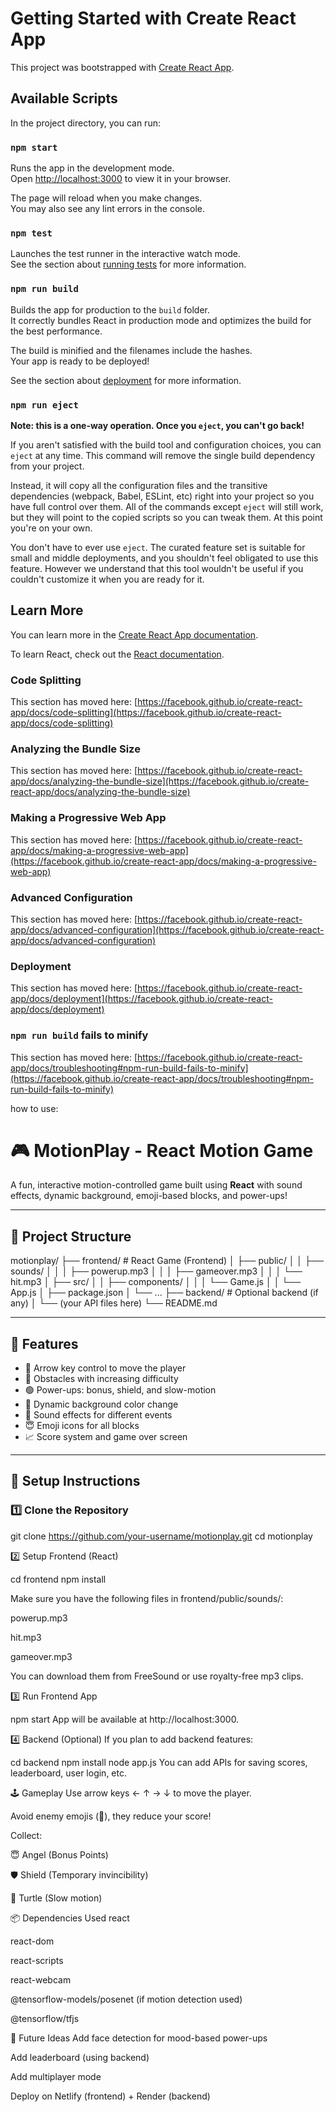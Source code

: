 # Getting Started with Create React App

This project was bootstrapped with [Create React App](https://github.com/facebook/create-react-app).

## Available Scripts

In the project directory, you can run:

### `npm start`

Runs the app in the development mode.\
Open [http://localhost:3000](http://localhost:3000) to view it in your browser.

The page will reload when you make changes.\
You may also see any lint errors in the console.

### `npm test`

Launches the test runner in the interactive watch mode.\
See the section about [running tests](https://facebook.github.io/create-react-app/docs/running-tests) for more information.

### `npm run build`

Builds the app for production to the `build` folder.\
It correctly bundles React in production mode and optimizes the build for the best performance.

The build is minified and the filenames include the hashes.\
Your app is ready to be deployed!

See the section about [deployment](https://facebook.github.io/create-react-app/docs/deployment) for more information.

### `npm run eject`

**Note: this is a one-way operation. Once you `eject`, you can't go back!**

If you aren't satisfied with the build tool and configuration choices, you can `eject` at any time. This command will remove the single build dependency from your project.

Instead, it will copy all the configuration files and the transitive dependencies (webpack, Babel, ESLint, etc) right into your project so you have full control over them. All of the commands except `eject` will still work, but they will point to the copied scripts so you can tweak them. At this point you're on your own.

You don't have to ever use `eject`. The curated feature set is suitable for small and middle deployments, and you shouldn't feel obligated to use this feature. However we understand that this tool wouldn't be useful if you couldn't customize it when you are ready for it.

## Learn More

You can learn more in the [Create React App documentation](https://facebook.github.io/create-react-app/docs/getting-started).

To learn React, check out the [React documentation](https://reactjs.org/).

### Code Splitting

This section has moved here: [https://facebook.github.io/create-react-app/docs/code-splitting](https://facebook.github.io/create-react-app/docs/code-splitting)

### Analyzing the Bundle Size

This section has moved here: [https://facebook.github.io/create-react-app/docs/analyzing-the-bundle-size](https://facebook.github.io/create-react-app/docs/analyzing-the-bundle-size)

### Making a Progressive Web App

This section has moved here: [https://facebook.github.io/create-react-app/docs/making-a-progressive-web-app](https://facebook.github.io/create-react-app/docs/making-a-progressive-web-app)

### Advanced Configuration

This section has moved here: [https://facebook.github.io/create-react-app/docs/advanced-configuration](https://facebook.github.io/create-react-app/docs/advanced-configuration)

### Deployment

This section has moved here: [https://facebook.github.io/create-react-app/docs/deployment](https://facebook.github.io/create-react-app/docs/deployment)

### `npm run build` fails to minify

This section has moved here: [https://facebook.github.io/create-react-app/docs/troubleshooting#npm-run-build-fails-to-minify](https://facebook.github.io/create-react-app/docs/troubleshooting#npm-run-build-fails-to-minify)




how to use:
# 🎮 MotionPlay - React Motion Game

A fun, interactive motion-controlled game built using **React** with sound effects, dynamic background, emoji-based blocks, and power-ups!

---

## 📁 Project Structure
motionplay/
├── frontend/ # React Game (Frontend)
│ ├── public/
│ │ ├── sounds/
│ │ │ ├── powerup.mp3
│ │ │ ├── gameover.mp3
│ │ │ └── hit.mp3
│ ├── src/
│ │ ├── components/
│ │ │ └── Game.js
│ │ └── App.js
│ ├── package.json
│ └── ...
├── backend/ # Optional backend (if any)
│ └── (your API files here)
└── README.md



---

## 🚀 Features

- 🎯 Arrow key control to move the player
- 🔴 Obstacles with increasing difficulty
- 🟢 Power-ups: bonus, shield, and slow-motion
- 🎨 Dynamic background color change
- 🎵 Sound effects for different events
- 😇 Emoji icons for all blocks
- 📈 Score system and game over screen

---

## 🔧 Setup Instructions

### 1️⃣ Clone the Repository


git clone https://github.com/your-username/motionplay.git
cd motionplay


2️⃣ Setup Frontend (React)

cd frontend
npm install

Make sure you have the following files in frontend/public/sounds/:

powerup.mp3

hit.mp3

gameover.mp3

You can download them from FreeSound or use royalty-free mp3 clips.

3️⃣ Run Frontend App


npm start
App will be available at http://localhost:3000.

4️⃣ Backend (Optional)
If you plan to add backend features:


cd backend
npm install
node app.js
You can add APIs for saving scores, leaderboard, user login, etc.


🕹️ Gameplay
Use arrow keys ← ↑ → ↓ to move the player.

Avoid enemy emojis (👿), they reduce your score!

Collect:

😇 Angel (Bonus Points)

🛡️ Shield (Temporary invincibility)

🐢 Turtle (Slow motion)


📦 Dependencies Used
react

react-dom

react-scripts

react-webcam

@tensorflow-models/posenet (if motion detection used)

@tensorflow/tfjs


🧠 Future Ideas
Add face detection for mood-based power-ups

Add leaderboard (using backend)

Add multiplayer mode

Deploy on Netlify (frontend) + Render (backend)

